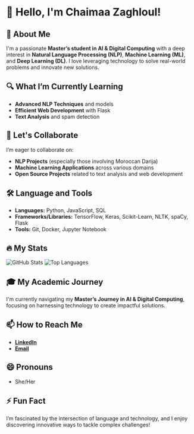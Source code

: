 # 👋 Hello, I'm Chaimaa Zaghloul!

## 🚀 About Me
I'm a passionate **Master’s student in AI & Digital Computing** with a deep interest in **Natural Language Processing (NLP)**, **Machine Learning (ML)**, and **Deep Learning (DL)**. I love leveraging technology to solve real-world problems and innovate new solutions.

## 🔍 What I’m Currently Learning
- **Advanced NLP Techniques** and models
- **Efficient Web Development** with Flask
- **Text Analysis** and spam detection

## 🤝 Let's Collaborate
I’m eager to collaborate on:
- **NLP Projects** (especially those involving Moroccan Darija)
- **Machine Learning Applications** across various domains
- **Open Source Projects** related to text analysis and web development

## 🛠️ Language and Tools
- **Languages:** Python, JavaScript, SQL
- **Frameworks/Libraries:** TensorFlow, Keras, Scikit-Learn, NLTK, spaCy, Flask
- **Tools:** Git, Docker, Jupyter Notebook

## 🔥 My Stats
![GitHub Stats](https://github-readme-stats.vercel.app/api?username=Chaimaa-zaghloul&show_icons=true&hide_title=true&count_private=true&theme=dark)
![Top Languages](https://github-readme-stats.vercel.app/api/top-langs/?username=Chaimaa-zaghloul&layout=compact&theme=dark)

## 🎓 My Academic Journey
I'm currently navigating my **Master’s Journey in AI & Digital Computing**, focusing on harnessing technology to create impactful solutions.

## 📫 How to Reach Me
- [**LinkedIn**](https://www.linkedin.com/in/chaimaa-zaghloul)
- [**Email**](mailto:chaimaa.zaghloul@example.com)

## 😄 Pronouns
- She/Her

## ⚡ Fun Fact
I’m fascinated by the intersection of language and technology, and I enjoy discovering innovative ways to tackle complex challenges!

<!---
Chaimaa-zaghloul/Chaimaa-zaghloul is a ✨ special ✨ repository because its `README.md` (this file) appears on your GitHub profile.
You can click the Preview link to take a look at your changes.
--->
